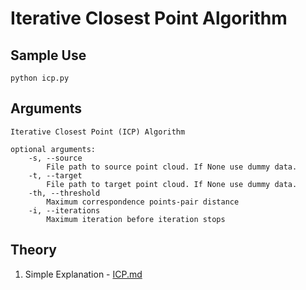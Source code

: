 # Iterative Closest Point Algorithm

## Sample Use
```
python icp.py
```

## Arguments
```
Iterative Closest Point (ICP) Algorithm

optional arguments:
    -s, --source
        File path to source point cloud. If None use dummy data.
    -t, --target
        File path to target point cloud. If None use dummy data.
    -th, --threshold
        Maximum correspondence points-pair distance
    -i, --iterations
        Maximum iteration before iteration stops
```

## Theory
1. Simple Explanation - [ICP.md](./ICP.md)